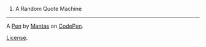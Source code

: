 1. A Random Quote Machine
-------------------------


A [Pen](http://codepen.io/juskevicius/pen/MbZEEV) by [Mantas](http://codepen.io/juskevicius) on [CodePen](http://codepen.io/).

[License](http://codepen.io/juskevicius/pen/MbZEEV/license).